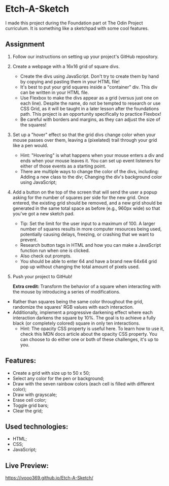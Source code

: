 # Etch-A-Sketch

I made this project during the Foundation part ot The Odin Project curriculum. It is something like a sketchpad with some cool features.

## Assignment

1. Follow our instructions on setting up your project's GitHub repository.
2. Create a webpage with a 16x16 grid of square divs.
   - Create the divs using JavaScript. Don't try to create them by hand by copying and pasting them in your HTML file!
   - It's best to put your grid squares inside a "container" div. This div can be written in your HTML file.
   - Use Flexbox to make the divs appear as a grid (versus just one on each line). Despite the name, do not be tempted to research or use CSS Grid, as it will be taught in a later lesson after the foundations path. This project is an opportunity specifically to practice Flexbox!
   - Be careful with borders and margins, as they can adjust the size of the squares!
3. Set up a "hover" effect so that the grid divs change color when your mouse passes over them, leaving a (pixelated) trail through your grid like a pen would.
   - Hint: "Hovering" is what happens when your mouse enters a div and ends when your mouse leaves it. You can set up event listeners for either of those events as a starting point.
   - There are multiple ways to change the color of the divs, including: Adding a new class to the div; Changing the div's background color using JavaScript;
4. Add a button on the top of the screen that will send the user a popup asking for the number of squares per side for the new grid. Once entered, the existing grid should be removed, and a new grid should be generated in the same total space as before (e.g., 960px wide) so that you've got a new sketch pad.
   - Tip: Set the limit for the user input to a maximum of 100. A larger number of squares results in more computer resources being used, potentially causing delays, freezing, or crashing that we want to prevent.
   - Research button tags in HTML and how you can make a JavaScript function run when one is clicked.
   - Also check out prompts.
   - You should be able to enter 64 and have a brand new 64x64 grid pop up without changing the total amount of pixels used.
5. Push your project to GitHub!

   <b>Extra credit: </b>
   Transform the behavior of a square when interacting with the mouse by introducing a series of modifications.

- Rather than squares being the same color throughout the grid, randomize the squares' RGB values with each interaction.
- Additionally, implement a progressive darkening effect where each interaction darkens the square by 10%. The goal is to achieve a fully black (or completely colored) square in only ten interactions.
  - Hint: The opacity CSS property is useful here. To learn how to use it, check this MDN docs article about the opacity CSS property.
    You can choose to do either one or both of these challenges, it's up to you.

## Features:

- Create a grid with size up to 50 x 50;
- Select any color for the pen or background;
- Draw with the seven rainbow colors (each cell is filled with different color);
- Draw with grayscale;
- Erase cell color;
- Toggle grid bars;
- Clear the grid;

## Used technologies:

- HTML;
- CSS;
- JavaScript;

## Live Preview:

https://ivooo369.github.io/Etch-A-Sketch/

